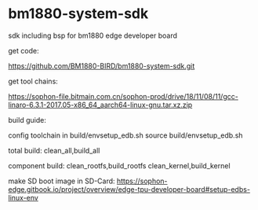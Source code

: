# bm1880-system-sdk
sdk including bsp for bm1880  edge developer board

get code:

https://github.com/BM1880-BIRD/bm1880-system-sdk.git

get tool chains:

https://sophon-file.bitmain.com.cn/sophon-prod/drive/18/11/08/11/gcc-linaro-6.3.1-2017.05-x86_64_aarch64-linux-gnu.tar.xz.zip

build guide:

config toolchain in build/envsetup_edb.sh
source build/envsetup_edb.sh

total build:
clean_all,build_all

component build:
clean_rootfs,build_rootfs
clean_kernel,build_kernel


make SD boot image in SD-Card:
https://sophon-edge.gitbook.io/project/overview/edge-tpu-developer-board#setup-edbs-linux-env

